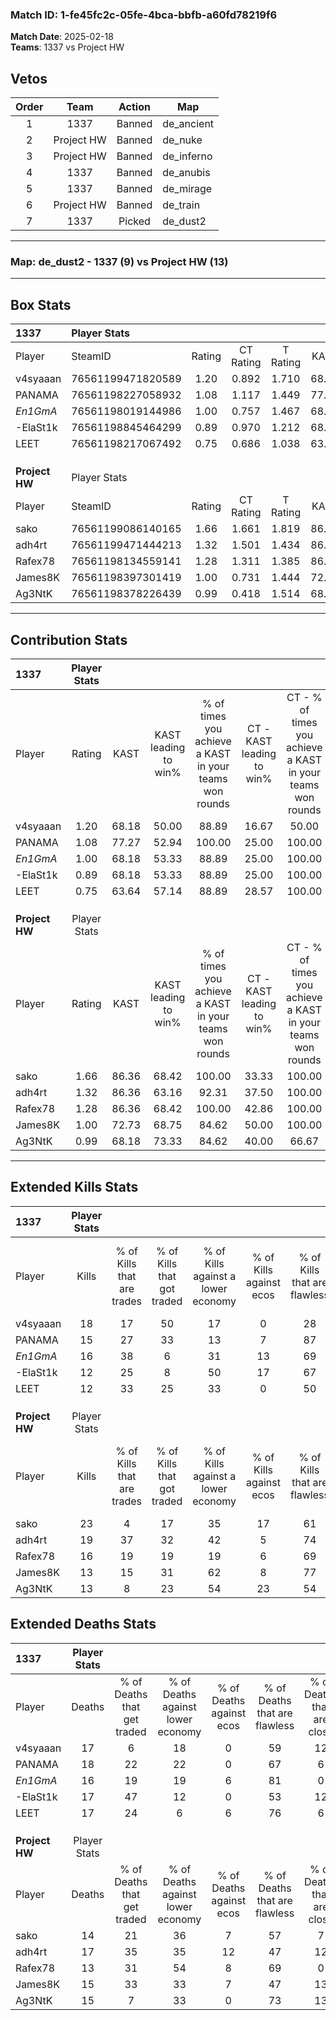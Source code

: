 ### Match ID: 1-fe45fc2c-05fe-4bca-bbfb-a60fd78219f6  
**Match Date**: 2025-02-18  
**Teams**: 1337 vs Project HW  

## Vetos  

| Order | Team | Action | Map |
| :---: | :--: | :----: | --- |
| 1 | 1337 | Banned | de_ancient |
| 2 | Project HW | Banned | de_nuke |
| 3 | Project HW | Banned | de_inferno |
| 4 | 1337 | Banned | de_anubis |
| 5 | 1337 | Banned | de_mirage |
| 6 | Project HW | Banned | de_train |
| 7 | 1337 | Picked | de_dust2 |

---  

### **Map**: de_dust2 - 1337 (9) vs Project HW (13)  
---  

## Box Stats  

| **1337**       | Player Stats      |        |           |          |       |       |       |         |        |      |     |
| :- | :- | :-: | :-: | :-: | :-: | :-: | :-: | :-: | :-: | :-: | :-: |
| Player         | SteamID           | Rating | CT Rating | T Rating | KAST  |  ADR  | Kills | Assists | Deaths | K/D  | HS% |
| v4syaaan       | 76561199471820589 |  1.20  |   0.892   |  1.710   | 68.18 | 100.2 |  18   |    6    |   17   | 1.06 | 55  |
| PANAMA         | 76561198227058932 |  1.08  |   1.117   |  1.449   | 77.27 | 86.3  |  15   |    5    |   18   | 0.83 | 86  |
| _En1GmA_       | 76561198019144986 |  1.00  |   0.757   |  1.467   | 68.18 | 59.5  |  16   |    3    |   16   | 1.00 | 56  |
| -ElaSt1k       | 76561198845464299 |  0.89  |   0.970   |  1.212   | 68.18 | 75.2  |  12   |    6    |   17   | 0.71 | 58  |
| LEET           | 76561198217067492 |  0.75  |   0.686   |  1.038   | 63.64 | 51.2  |  12   |    0    |   17   | 0.71 | 75  |
|                |                   |        |           |          |       |       |       |         |        |      |     |
|                |                   |        |           |          |       |       |       |         |        |      |     |
|                |                   |        |           |          |       |       |       |         |        |      |     |
| **Project HW** | Player Stats      |        |           |          |       |       |       |         |        |      |     |
| Player         | SteamID           | Rating | CT Rating | T Rating | KAST  |  ADR  | Kills | Assists | Deaths | K/D  | HS% |
| sako           | 76561199086140165 |  1.66  |   1.661   |  1.819   | 86.36 | 111.4 |  23   |   11    |   14   | 1.64 | 43  |
| adh4rt         | 76561199471444213 |  1.32  |   1.501   |  1.434   | 86.36 | 81.1  |  19   |    7    |   17   | 1.12 | 47  |
| Rafex78        | 76561198134559141 |  1.28  |   1.311   |  1.385   | 86.36 | 79.1  |  16   |    4    |   13   | 1.23 | 68  |
| James8K        | 76561198397301419 |  1.00  |   0.731   |  1.444   | 72.73 | 69.7  |  13   |    8    |   15   | 0.87 | 53  |
| Ag3NtK         | 76561198378226439 |  0.99  |   0.418   |  1.514   | 68.18 | 79.9  |  13   |    6    |   15   | 0.87 | 69  |
---  

## Contribution Stats  

| **1337**       | Player Stats |       |                      |                                                        |                           |                                                             |                          |                                                            |
| :- | :-: | :-: | :-: | :-: | :-: | :-: | :-: | :-: |
| Player         |    Rating    | KAST  | KAST leading to win% | % of times you achieve a KAST in your teams won rounds | CT - KAST leading to win% | CT - % of times you achieve a KAST in your teams won rounds | T - KAST leading to win% | T - % of times you achieve a KAST in your teams won rounds |
| v4syaaan       |     1.20     | 68.18 |        50.00         |                         88.89                          |           16.67           |                            50.00                            |          70.00           |                           100.00                           |
| PANAMA         |     1.08     | 77.27 |        52.94         |                         100.00                         |           25.00           |                           100.00                            |          77.78           |                           100.00                           |
| _En1GmA_       |     1.00     | 68.18 |        53.33         |                         88.89                          |           25.00           |                           100.00                            |          85.71           |                           85.71                            |
| -ElaSt1k       |     0.89     | 68.18 |        53.33         |                         88.89                          |           25.00           |                           100.00                            |          85.71           |                           85.71                            |
| LEET           |     0.75     | 63.64 |        57.14         |                         88.89                          |           28.57           |                           100.00                            |          85.71           |                           85.71                            |
|                |              |       |                      |                                                        |                           |                                                             |                          |                                                            |
|                |              |       |                      |                                                        |                           |                                                             |                          |                                                            |
|                |              |       |                      |                                                        |                           |                                                             |                          |                                                            |
| **Project HW** | Player Stats |       |                      |                                                        |                           |                                                             |                          |                                                            |
| Player         |    Rating    | KAST  | KAST leading to win% | % of times you achieve a KAST in your teams won rounds | CT - KAST leading to win% | CT - % of times you achieve a KAST in your teams won rounds | T - KAST leading to win% | T - % of times you achieve a KAST in your teams won rounds |
| sako           |     1.66     | 86.36 |        68.42         |                         100.00                         |           33.33           |                           100.00                            |          100.00          |                           100.00                           |
| adh4rt         |     1.32     | 86.36 |        63.16         |                         92.31                          |           37.50           |                           100.00                            |          81.82           |                           90.00                            |
| Rafex78        |     1.28     | 86.36 |        68.42         |                         100.00                         |           42.86           |                           100.00                            |          83.33           |                           100.00                           |
| James8K        |     1.00     | 72.73 |        68.75         |                         84.62                          |           50.00           |                           100.00                            |          80.00           |                           80.00                            |
| Ag3NtK         |     0.99     | 68.18 |        73.33         |                         84.62                          |           40.00           |                            66.67                            |          90.00           |                           90.00                            |
---  

## Extended Kills Stats  

| **1337**       | Player Stats |                            |                            |                                    |                         |                              |                                 |                                       |                    |           |
| :- | :-: | :-: | :-: | :-: | :-: | :-: | :-: | :-: | :-: | :-: |
| Player         |    Kills     | % of Kills that are trades | % of Kills that got traded | % of Kills against a lower economy | % of Kills against ecos | % of Kills that are flawless | % of Kills that are close duels | % of Kills that are assisted by flash | Pistol Round Kills | AWP Kills |
| v4syaaan       |      18      |             17             |             50             |                 17                 |            0            |              28              |                6                |                   0                   |         0          |     1     |
| PANAMA         |      15      |             27             |             33             |                 13                 |            7            |              87              |                7                |                   0                   |         0          |     2     |
| _En1GmA_       |      16      |             38             |             6              |                 31                 |           13            |              69              |                6                |                   0                   |         0          |     2     |
| -ElaSt1k       |      12      |             25             |             8              |                 50                 |           17            |              67              |                8                |                   0                   |         0          |     3     |
| LEET           |      12      |             33             |             25             |                 33                 |            0            |              50              |               25                |                   0                   |         0          |     2     |
|                |              |                            |                            |                                    |                         |                              |                                 |                                       |                    |           |
|                |              |                            |                            |                                    |                         |                              |                                 |                                       |                    |           |
|                |              |                            |                            |                                    |                         |                              |                                 |                                       |                    |           |
| **Project HW** | Player Stats |                            |                            |                                    |                         |                              |                                 |                                       |                    |           |
| Player         |    Kills     | % of Kills that are trades | % of Kills that got traded | % of Kills against a lower economy | % of Kills against ecos | % of Kills that are flawless | % of Kills that are close duels | % of Kills that are assisted by flash | Pistol Round Kills | AWP Kills |
| sako           |      23      |             4              |             17             |                 35                 |           17            |              61              |                4                |                   4                   |         13         |     2     |
| adh4rt         |      19      |             37             |             32             |                 42                 |            5            |              74              |                5                |                  16                   |         0          |     1     |
| Rafex78        |      16      |             19             |             19             |                 19                 |            6            |              69              |               13                |                  31                   |         0          |     2     |
| James8K        |      13      |             15             |             31             |                 62                 |            8            |              77              |                0                |                   0                   |         1          |     1     |
| Ag3NtK         |      13      |             8              |             23             |                 54                 |           23            |              54              |               15                |                   8                   |         0          |     0     |
## Extended Deaths Stats  

| **1337**       | Player Stats |                             |                                   |                          |                               |                            |                           |               |
| :- | :-: | :-: | :-: | :-: | :-: | :-: | :-: | :-: |
| Player         |    Deaths    | % of Deaths that get traded | % of Deaths against lower economy | % of Deaths against ecos | % of Deaths that are flawless | % of Deaths that are close | % of Deaths while blinded | Deaths to AWP |
| v4syaaan       |      17      |              6              |                18                 |            0             |              59               |             12             |            18             |       2       |
| PANAMA         |      18      |             22              |                22                 |            0             |              67               |             6              |            11             |       3       |
| _En1GmA_       |      16      |             19              |                19                 |            6             |              81               |             0              |             0             |       2       |
| -ElaSt1k       |      17      |             47              |                12                 |            0             |              53               |             12             |            24             |       4       |
| LEET           |      17      |             24              |                 6                 |            6             |              76               |             6              |             6             |       3       |
|                |              |                             |                                   |                          |                               |                            |                           |               |
|                |              |                             |                                   |                          |                               |                            |                           |               |
|                |              |                             |                                   |                          |                               |                            |                           |               |
| **Project HW** | Player Stats |                             |                                   |                          |                               |                            |                           |               |
| Player         |    Deaths    | % of Deaths that get traded | % of Deaths against lower economy | % of Deaths against ecos | % of Deaths that are flawless | % of Deaths that are close | % of Deaths while blinded | Deaths to AWP |
| sako           |      14      |             21              |                36                 |            7             |              57               |             7              |             0             |       0       |
| adh4rt         |      17      |             35              |                35                 |            12            |              47               |             12             |             0             |       0       |
| Rafex78        |      13      |             31              |                54                 |            8             |              69               |             0              |             0             |       0       |
| James8K        |      15      |             33              |                33                 |            7             |              47               |             13             |             0             |       0       |
| Ag3NtK         |      15      |              7              |                33                 |            0             |              73               |             13             |             0             |       0       |
